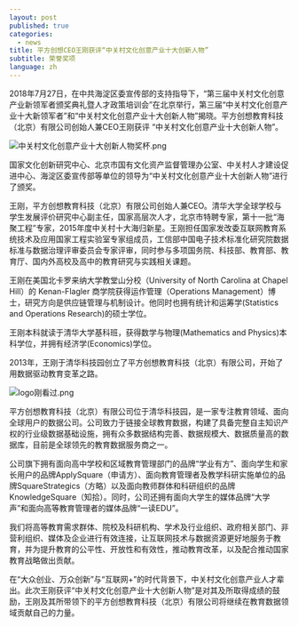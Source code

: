```yaml
---
layout: post
published: true
categories:
  - news
title: 平方创想CEO王刚获评“中关村文化创意产业十大创新人物”
subtitle: 荣誉奖项
language: zh
---
```

2018年7月27日，在中共海淀区委宣传部的支持指导下，“第三届中关村文化创意产业新领军者颁奖典礼暨人才政策培训会”在北京举行，第三届“中关村文化创意产业十大新领军者”和“中关村文化创意产业十大创新人物”揭晓。平方创想教育科技（北京）有限公司创始人兼CEO王刚获评 “中关村文化创意产业十大创新人物”。

![中关村文化创意产业十大创新人物奖杯.png]({{site.baseurl}}/image/中关村文化创意产业十大创新人物奖杯.png)

国家文化创新研究中心、北京市国有文化资产监督管理办公室、中关村人才建设促进中心、海淀区委宣传部等单位的领导为“中关村文化创意产业十大创新人物”进行了颁奖。

王刚，平方创想教育科技（北京）有限公司创始人兼CEO。清华大学全球学校与学生发展评价研究中心副主任，国家高层次人才，北京市特聘专家，第十一批“海聚工程”专家，2015年度中关村十大海归新星。王刚担任国家发改委互联网教育系统技术及应用国家工程实验室专家组成员，工信部中国电子技术标准化研究院数据标准与数据治理评审委员会专家评审，同时参与多项国务院、科技部、教育部、教育厅、国内外高校及高中的教育研究与实践相关课题。

王刚在美国北卡罗来纳大学教堂山分校（University of North Carolina  at  Chapel  Hill）的 Kenan-Flagler 商学院获得运作管理（Operations  Management）博士，研究方向是供应链管理与机制设计。他同时也拥有统计和运筹学(Statistics  and  Operations  Research)的硕士学位。

王刚本科就读于清华大学基科班，获得数学与物理(Mathematics and Physics)本科学位，并拥有经济学(Economics)学位。

2013年，王刚于清华科技园创立了平方创想教育科技（北京）有限公司，开始了用数据驱动教育变革之路。

![logo刚看过.png]({{site.baseurl}}/image/logo刚看过.png)

平方创想教育科技（北京）有限公司位于清华科技园，是一家专注教育领域、面向全球用户的数据公司。公司致力于链接全球教育数据，构建了具备完整自主知识产权的行业级数据基础设施，拥有众多数据结构完善、数据规模大、数据质量高的数据库，目前是全球领先的教育数据服务商之一。

公司旗下拥有面向高中学校和区域教育管理部门的品牌“学业有方”、面向学生和家长用户的品牌ApplySquare（申请方）、面向教育管理者及教学科研实施单位的品牌SquareStrategics（方略）以及面向教师群体和科研组织的品牌KnowledgeSquare（知拾）。同时，公司还拥有面向大学生的媒体品牌“大学声”和面向高等教育管理者的媒体品牌“一读EDU”。

我们将高等教育需求群体、院校及科研机构、学术及行业组织、政府相关部门、非营利组织、媒体及企业进行有效连接，让互联网技术与数据资源更好地服务于教育，并为提升教育的公平性、开放性和有效性，推动教育改革，以及配合推动国家教育战略做出贡献。

在“大众创业、万众创新”与“互联网+”的时代背景下，中关村文化创意产业人才辈出。此次王刚获评“中关村文化创意产业十大创新人物”是对其及所取得成绩的鼓励，王刚及其所带领下的平方创想教育科技（北京）有限公司将继续在教育数据领域贡献自己的力量。
